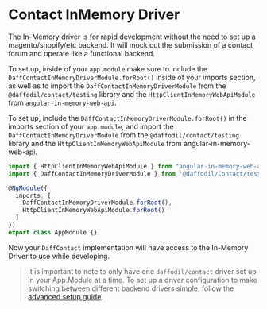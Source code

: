 # Contact InMemory Driver

The In-Memory driver is for rapid development without the need to set up a magento/shopify/etc backend. It will mock out the submission of a contact forum and operate like a functional backend.

To set up, inside of your `app.module` make sure to include the `DaffContactInMemoryDriverModule.forRoot()` inside of your imports section, as well as to import the `DaffContactInMemoryDriverModule` from the `@daffodil/contact/testing` library and the `HttpClientInMemoryWebApiModule` from `angular-in-memory-web-api`.

To set up, include the `DaffContactInMemoryDriverModule.forRoot()` in the imports section of your `app.module`, and import the `DaffContactInMemoryDriverModule` from the `@daffodil/contact/testing` library and the `HttpClientInMemoryWebApiModule` from angular-in-memory-web-api.

```typescript
import { HttpClientInMemoryWebApiModule } from "angular-in-memory-web-api";
import { DaffContactInMemoryDriverModule } from '@daffodil/Contact/testing';

@NgModule({
  imports: [
    DaffContactInMemoryDriverModule.forRoot(),
    HttpClientInMemoryWebApiModule.forRoot()
  ]
})
export class AppModule {}
```

Now your `DaffContact` implementation will have access to the In-Memory Driver to use while developing.

> It is important to note to only have one `daffodil/contact` driver set up in your App.Module at a time. To set up a driver configuration to make switching between different backend drivers simple, follow the [advanced setup guide](). <!-- later on this can link to a guide about setting up a config file for multiple drivers like demo -->
